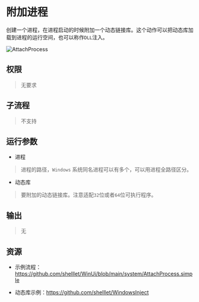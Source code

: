# 附加进程

创建一个进程，在进程启动的时候附加一个动态链接库。这个动作可以把动态库加载到进程的运行空间，也可以称作`DLL`注入。

![AttachProcess](./images/19.png ':size=90%')

## 权限
> 无要求

## 子流程

> 不支持

## 运行参数

* 进程
> 进程的路径，`Windows` 系统同名进程可以有多个，可以用进程全路径区分。

* 动态库
> 要附加的动态链接库。注意适配`32`位或者`64`位可执行程序。

## 输出

>    无


## 资源

* 示例流程：https://github.com/shelllet/WinUi/blob/main/system/AttachProcess.simple

* 动态库示例：https://github.com/shelllet/WindowsInject